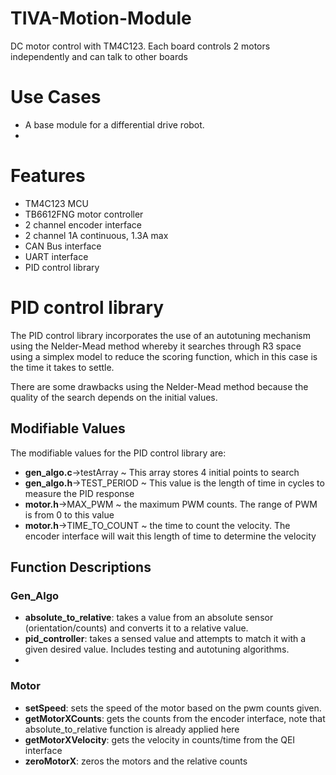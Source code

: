 # TIVA-Motion-Module
DC motor control with TM4C123. Each board controls 2 motors independently and can talk to other boards

# Use Cases
* A base module for a differential drive robot.
* 

# Features
* TM4C123 MCU
* TB6612FNG motor controller
* 2 channel encoder interface
* 2 channel 1A continuous, 1.3A max
* CAN Bus interface
* UART interface
* PID control library

# PID control library
The PID control library incorporates the use of an autotuning mechanism using the Nelder-Mead method whereby it searches through R3 space using a simplex model to reduce the scoring function, which in this case is the time it takes to settle.

There are some drawbacks using the Nelder-Mead method because the quality of the search depends on the initial values.

## Modifiable Values
The modifiable values for the PID control library are:
* **gen_algo.c**->testArray ~ This array stores 4 initial points to search
* **gen_algo.h**->TEST_PERIOD ~ This value is the length of time in cycles to measure the PID response
* **motor.h**->MAX_PWM ~ the maximum PWM counts. The range of PWM is from 0 to this value
* **motor.h**->TIME_TO_COUNT ~ the time to count the velocity. The encoder interface will wait this length of time to determine the velocity

## Function Descriptions
### Gen_Algo
* **absolute_to_relative**: takes a value from an absolute sensor (orientation/counts) and converts it to a relative value. 
* **pid_controller**: takes a sensed value and attempts to match it with a given desired value. Includes testing and autotuning algorithms.
* 

### Motor
* **setSpeed**: sets the speed of the motor based on the pwm counts given.
* **getMotorXCounts**: gets the counts from the encoder interface, note that absolute_to_relative function is already applied here
* **getMotorXVelocity**: gets the velocity in counts/time from the QEI interface
* **zeroMotorX**: zeros the motors and the relative counts


